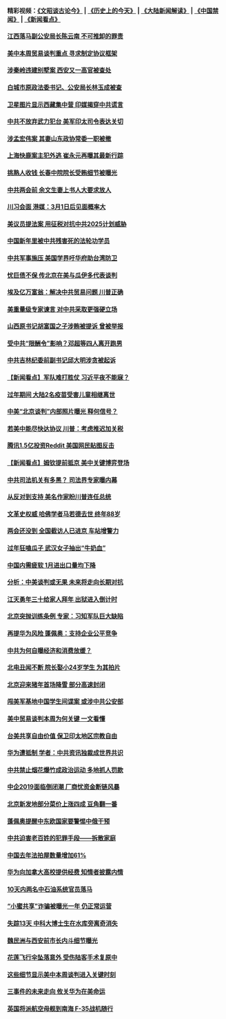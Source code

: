 #### 精彩视频：[《文昭谈古论今》](http://45.76.195.252/wenzhao) | [《历史上的今天》](http://45.76.195.252/today-in-history) | [《大陆新闻解读》](http://45.76.195.252/ntdtv-comedy) | [《中国禁闻》](http://45.76.195.252/ntdtv-news) | [《新闻看点》](http://45.76.195.252/news-insight) 


#### [江西落马副公安局长陈云南 不可推卸的罪责](../pages/nsc413/n11039867.md?t=02131340) 

#### [美中本周贸易谈判重点 寻求制定协议框架](../pages/nsc413/n11041912.md?t=02131340) 

#### [涉秦岭违建别墅案 西安又一高官被查处](../pages/nsc413/n11041798.md?t=02131340) 

#### [白城市原政法委书记、公安局长林玉成被查](../pages/nsc413/n11041434.md?t=02131340) 

#### [卫星图片显示西藏集中营 印媒揭穿中共谎言](../pages/nsc413/n11041664.md?t=02131340) 

#### [中共不放弃武力犯台 美军印太司令表达关切](../pages/nsc413/n11041624.md?t=02131340) 

#### [涉孟宏伟案 其妻山东政协常委一职被撤](../pages/nsc413/n11041333.md?t=02131340) 

#### [上海快鹿案主犯外逃 崔永元再曝其最新行踪](../pages/nsc413/n11041264.md?t=02131340) 

#### [挑熟人收钱 长春中院院长受贿细节被曝光](../pages/nsc413/n11041064.md?t=02131340) 

#### [中共两会前 余文生妻上书人大要求放人](../pages/nsc413/n11041118.md?t=02131340) 

#### [川习会面 港媒：3月1日后见面概率大](../pages/nsc413/n11041084.md?t=02131340) 

#### [美议员提法案 用征税对抗中共2025计划威胁](../pages/nsc413/n11040820.md?t=02131340) 

#### [中国新年里被中共残害死的法轮功学员](../pages/nsc413/n11034530.md?t=02131340) 

#### [中共军事施压 美国学界吁华府助台湾防卫](../pages/nsc413/n11040965.md?t=02131340) 

#### [忧巨债不保 传北京在美与瓜伊多代表谈判](../pages/nsc413/n11040772.md?t=02131340) 

#### [埃及亿万富翁：解决中共贸易问题 川普正确](../pages/nsc413/n11040351.md?t=02131340) 

#### [美重量级专家谏言 对中共采取更强硬立场](../pages/nsc413/n11040358.md?t=02131340) 

#### [山西原书记胡富国之子涉贿被提诉 曾被举报](../pages/nsc413/n11040573.md?t=02131340) 

#### [受中共“限酬令”影响？邓超等四人离开跑男](../pages/nsc413/n11040088.md?t=02131340) 

#### [中共吉林纪委前副书记邱大明涉贪被起诉](../pages/nsc413/n11039395.md?t=02131340) 

#### [【新闻看点】军队难打胜仗 习近平夜不能寐？](../pages/nsc413/n11040365.md?t=02131340) 

#### [过年期间 大陆2名疫苗受害儿童相继离世](../pages/nsc413/n11040211.md?t=02131340) 

#### [中美“北京谈判”内部照片曝光 释何信号？](../pages/nsc413/n11040032.md?t=02131340) 

#### [若美中能尽快达协议 川普：考虑推迟加关税](../pages/nsc413/n11040298.md?t=02131340) 

#### [腾讯1.5亿投资Reddit 美国网民贴图反击](../pages/nsc413/n11040511.md?t=02131340) 

#### [【新闻看点】姆钦提前抵京 美中关键博弈登场](../pages/nsc413/n11040007.md?t=02131340) 

#### [中共司法机关有多黑？ 司法界专家曝内幕](../pages/nsc413/n11040401.md?t=02131340) 

#### [从反对到支持 美名作家盼川普连任总统](../pages/nsc413/n11040403.md?t=02131340) 

#### [文革史权威 哈佛学者马若德去世 终年88岁](../pages/nsc413/n11040150.md?t=02131340) 

#### [两会还没到 全国截访人已进京 车站增警力](../pages/nsc413/n11040311.md?t=02131340) 

#### [过年狂嗑瓜子 武汉女子抽出“牛奶血”](../pages/nsc413/n11040227.md?t=02131340) 

#### [中国内需疲软 1月进出口量均下降](../pages/nsc413/n11040021.md?t=02131340) 

#### [分析：中美谈判或无果 未来将走向长期对抗](../pages/nsc413/n11040160.md?t=02131340) 

#### [江天勇年三十给家人拜年 出狱进入倒计时](../pages/nsc413/n11039673.md?t=02131340) 

#### [北京突抛训练条例 专家：习知军队巨大缺陷](../pages/nsc413/n11040148.md?t=02131340) 

#### [再提华为风险 蓬佩奥：支持企业公平竞争](../pages/nsc413/n11040198.md?t=02131340) 

#### [中共为何自曝经济和消费放缓？](../pages/nsc413/n11039950.md?t=02131340) 

#### [北电丑闻不断 院长娶小24岁学生 为其拍片](../pages/nsc413/n11040041.md?t=02131340) 

#### [北京迎来猪年首场降雪 部分高速封闭](../pages/nsc413/n11040077.md?t=02131340) 

#### [闯美军基地中国学生间谍案 或涉中共公安部](../pages/nsc413/n11040083.md?t=02131340) 

#### [美中贸易谈判本周为何关键 一文看懂](../pages/nsc413/n11040025.md?t=02131340) 

#### [台美共享自由价值 保卫印太地区宗教自由](../pages/nsc413/n11039742.md?t=02131340) 

#### [华为遭抵制 学者：中共资讯独裁成世界共识](../pages/nsc413/n11036950.md?t=02131340) 

#### [中共禁止烟花爆竹成政治运动 多地抓人罚款](../pages/nsc413/n11039701.md?t=02131340) 

#### [中企2019面临倒闭潮 厂商忧资金断链风暴](../pages/nsc413/n11038847.md?t=02131340) 

#### [北京新发地部分菜价上涨四成 豆角翻一番](../pages/nsc413/n11039338.md?t=02131340) 

#### [蓬佩奥提醒中东欧国家要警惕中俄干预](../pages/nsc413/n11039745.md?t=02131340) 

#### [中共迫害老百姓的犯罪手段——拆散家庭](../pages/nsc413/n11037647.md?t=02131340) 


#### [中国去年法拍屋数量增加61%](../pages/nsc413/n11039188.md?t=02131340) 

#### [华为向加拿大高校提供经费 知情者披露内情](../pages/nsc413/n11039329.md?t=02131340) 

#### [10天内两名中石油系统官员落马](../pages/nsc413/n11039418.md?t=02131340) 

#### [“小蜜共享”诈骗被曝光一年 仍正常运营](../pages/nsc413/n11039249.md?t=02131340) 

#### [失踪13天 中科大博士生在水库旁离奇消失](../pages/nsc413/n11039093.md?t=02131340) 

#### [魏民洲与西安前市长内斗细节曝光](../pages/nsc413/n11039060.md?t=02131340) 

#### [花莲飞行伞坠落意外 受伤陆客手术复原中](../pages/nsc413/n11039238.md?t=02131340) 

#### [这些细节显示美中本周谈判进入关键时刻](../pages/nsc413/n11038794.md?t=02131340) 

#### [三事件的未来走向 攸关华为在美命运](../pages/nsc413/n11038473.md?t=02131340) 

#### [英国将派航空母舰到南海 F-35战机随行](../pages/nsc413/n11039035.md?t=02131340) 

